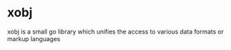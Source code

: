 # xobj
xobj is a small go library which unifies the access to various data formats or markup languages
